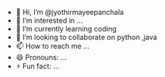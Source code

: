 - 👋 Hi, I’m @jyothirmayeepanchala
- 👀 I’m interested in ...
- 🌱 I’m currently learning coding
- 💞️ I’m looking to collaborate on python ,java 
- 📫 How to reach me ...
- 😄 Pronouns: ...
- ⚡ Fun fact: ...

<!---
jyothirmayeepanchala/jyothirmayeepanchala is a ✨ special ✨ repository because its `README.md` (this file) appears on your GitHub profile.
You can click the Preview link to take a look at your changes.
--->
